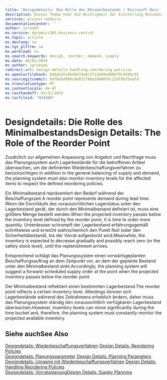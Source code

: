 ```yaml
---
title: 'Designdetails: Die Rolle des Minimalbestands | Microsoft Docs'
description: Dieses Thema hebt die Wichtigkeit der Einstellung Minimalbed hervor, damit Sie wissen, wann Sie den Bestand erneuern müssen.
services: project-madeira
documentationcenter: ''
author: SorenGP
ms.service: dynamics365-business-central
ms.topic: article
ms.devlang: na
ms.tgt_pltfrm: na
ms.workload: na
ms.search.keywords: desigh, reorder, demand, supply
ms.date: 04/01/2019
ms.author: sgroespe
redirect_url: design-details-handling-reordering-policies
ms.openlocfilehash: 836da35166d947de8c37128d9ed8807914594c55
ms.sourcegitcommit: bd78a5d990c9e83174da1409076c22df8b35eafd
ms.translationtype: HT
ms.contentlocale: de-AT
ms.lasthandoff: 03/31/2019
ms.locfileid: "924204"
---
```

# <a name="design-details-the-role-of-the-reorder-point"></a><span data-ttu-id="f134d-103">Designdetails: Die Rolle des Minimalbestands</span><span class="sxs-lookup"><span data-stu-id="f134d-103">Design Details: The Role of the Reorder Point</span></span>
<span data-ttu-id="f134d-104">Zusätzlich zur allgemeinen Anpassung von Angebot und Nachfrage muss das Planungssystem auch Lagerbestände für die betroffenen Artikel überwachen, um die definierten Wiederbeschaffungsverfahren zu berücksichtigen.</span><span class="sxs-lookup"><span data-stu-id="f134d-104">In addition to the general balancing of supply and demand, the planning system must also monitor inventory levels for the affected items to respect the defined reordering policies.</span></span>  

<span data-ttu-id="f134d-105">Ein Minimalbestand repräsentiert den Bedarf während der Beschaffungszeit.</span><span class="sxs-lookup"><span data-stu-id="f134d-105">A reorder point represents demand during lead time.</span></span> <span data-ttu-id="f134d-106">Wenn die Durchläufe des voraussichtlichen Lagerstatus unter den Lagerbestand gerät, der durch den Minimalbestand definiert ist, muss eine größere Menge bestellt werden.</span><span class="sxs-lookup"><span data-stu-id="f134d-106">When the projected inventory passes below the inventory level defined by the reorder point, it is time to order more quantity.</span></span> <span data-ttu-id="f134d-107">Unterdessen schrumpft der Lagerbestand erfahrungsgemäß schrittweise und erreicht wahrscheinlich den Punkt Null (oder den Sicherheitsbestand), bis der Vorrat aufgestockt wird.</span><span class="sxs-lookup"><span data-stu-id="f134d-107">Meanwhile, the inventory is expected to decrease gradually and possibly reach zero (or the safety stock level), until the replenishment arrives.</span></span>  

<span data-ttu-id="f134d-108">Entsprechend schlägt das Planungssystem einen vorwärtsgeplanten Beschaffungsauftrag an dem Zeitpunkt vor, an dem der geplante Bestand unter den Minimalbestand sinkt.</span><span class="sxs-lookup"><span data-stu-id="f134d-108">Accordingly, the planning system will suggest a forward-scheduled supply order at the point when the projected inventory passes below the reorder point.</span></span>  

<span data-ttu-id="f134d-109">Der Minimalbestand reflektiert einen bestimmten Lagerbestand.</span><span class="sxs-lookup"><span data-stu-id="f134d-109">The reorder point reflects a certain inventory level.</span></span> <span data-ttu-id="f134d-110">Allerdings können sich Lagerbestände während des Zeitrahmens erheblich ändern, daher muss das Planungssystem ständig den voraussichtlich verfügbaren Lagerbestand überwachen.</span><span class="sxs-lookup"><span data-stu-id="f134d-110">However, inventory levels can move significantly during the time bucket and, therefore, the planning system must constantly monitor the projected available inventory.</span></span>  

## <a name="see-also"></a><span data-ttu-id="f134d-111">Siehe auch</span><span class="sxs-lookup"><span data-stu-id="f134d-111">See Also</span></span>  
<span data-ttu-id="f134d-112">[Designdetails: Wiederbeschaffungsverfahren](design-details-reordering-policies.md) </span><span class="sxs-lookup"><span data-stu-id="f134d-112">[Design Details: Reordering Policies](design-details-reordering-policies.md) </span></span>  
<span data-ttu-id="f134d-113">[Designdetails: Planungsparameter](design-details-planning-parameters.md) </span><span class="sxs-lookup"><span data-stu-id="f134d-113">[Design Details: Planning Parameters](design-details-planning-parameters.md) </span></span>  
<span data-ttu-id="f134d-114">[Designdetails: Umgang mit Wiederbeschaffungsverfahren](design-details-handling-reordering-policies.md) </span><span class="sxs-lookup"><span data-stu-id="f134d-114">[Design Details: Handling Reordering Policies](design-details-handling-reordering-policies.md) </span></span>  
[<span data-ttu-id="f134d-115">Designdetails: Vorratsplanung</span><span class="sxs-lookup"><span data-stu-id="f134d-115">Design Details: Supply Planning</span></span>](design-details-supply-planning.md)

